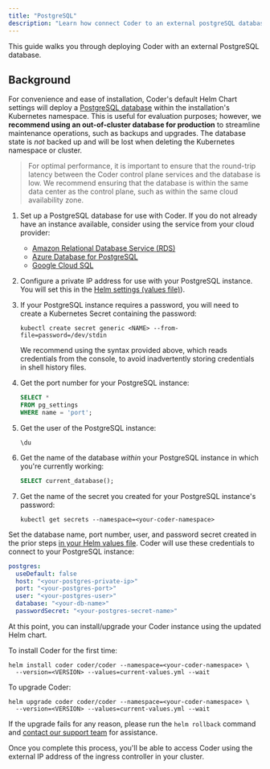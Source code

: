```yaml
---
title: "PostgreSQL"
description: "Learn how connect Coder to an external postgreSQL database."
---
```


This guide walks you through deploying Coder with an external PostgreSQL
database.

## Background

For convenience and ease of installation, Coder's default Helm Chart settings
will deploy a [PostgreSQL database](https://www.postgresql.org/) within the
installation's Kubernetes namespace. This is useful for evaluation purposes;
however, we **recommend using an out-of-cluster database for production** to
streamline maintenance operations, such as backups and upgrades. The database
state is *not* backed up and will be lost when deleting the Kubernetes namespace
or cluster.

> For optimal performance, it is important to ensure that the round-trip latency
> between the Coder control plane services and the database is low. We recommend
> ensuring that the database is within the same data center as the control
> plane, such as within the same cloud availability zone.

1. Set up a PostgreSQL database for use with Coder. If you do not already have
   an instance available, consider using the service from your cloud provider:

   - [Amazon Relational Database Service (RDS)](https://aws.amazon.com/rds/)
   - [Azure Database for PostgreSQL](https://azure.microsoft.com/en-us/services/postgresql/)
   - [Google Cloud SQL](https://cloud.google.com/sql)

1. Configure a private IP address for use with your PostgreSQL instance. You
   will set this in the [Helm settings (values file)](../admin/helm-charts.md)).

1. If your PostgreSQL instance requires a password, you will need to create a
   Kubernetes Secret containing the password:

   ```console
   kubectl create secret generic <NAME> --from-file=password=/dev/stdin
   ```

   We recommend using the syntax provided above, which reads credentials from
   the console, to avoid inadvertently storing credentials in shell history
   files.

1. Get the port number for your PostgreSQL instance:

   ```sql
   SELECT *
   FROM pg_settings
   WHERE name = 'port';
   ```

1. Get the user of the PostgreSQL instance:

   ```plaintext
   \du
   ```

1. Get the name of the database *within* your PostgreSQL instance in which
   you're currently working:

   ```sql
   SELECT current_database();
   ```

1. Get the name of the secret you created for your PostgreSQL instance's
   password:

   ```console
   kubectl get secrets --namespace=<your-coder-namespace>
   ```

Set the database name, port number, user, and password secret created in the
prior steps [in your Helm values file](../admin/helm-charts.md). Coder will use
these credentials to connect to your PostgreSQL instance:

```yaml
postgres:
  useDefault: false
  host: "<your-postgres-private-ip>"
  port: "<your-postgres-port>"
  user: "<your-postgres-user>"
  database: "<your-db-name>"
  passwordSecret: "<your-postgres-secret-name>"
```

At this point, you can install/upgrade your Coder instance using the updated
Helm chart.

To install Coder for the first time:

```console
helm install coder coder/coder --namespace=<your-coder-namespace> \
  --version=<VERSION> --values=current-values.yml --wait
```

To upgrade Coder:

```console
helm upgrade coder coder/coder --namespace=<your-coder-namespace> \
  --version=<VERSION> --values=current-values.yml --wait
```

If the upgrade fails for any reason, please run the `helm rollback` command and
[contact our support team](../../feedback.md) for assistance.

Once you complete this process, you'll be able to access Coder using the
external IP address of the ingress controller in your cluster.
